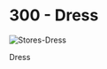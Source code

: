 # 300 - Dress

![Stores-Dress](https://user-images.githubusercontent.com/1499433/233996768-2a5704cf-6ba5-46f3-b1f1-e6b940d237e8.png)

Dress
